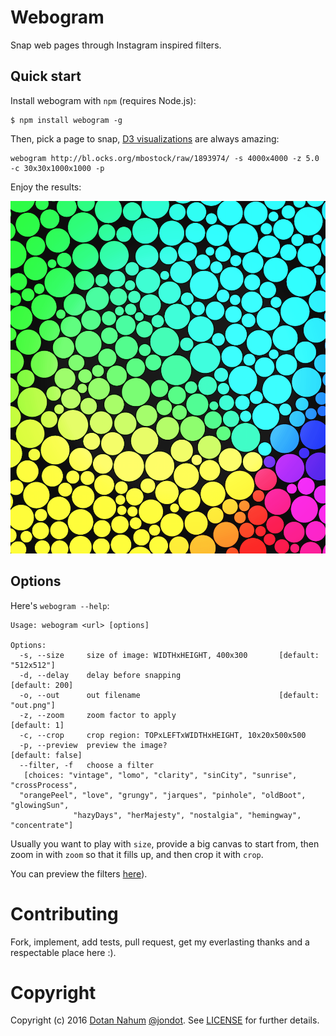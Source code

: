 # Webogram

Snap web pages through Instagram inspired filters.


## Quick start

Install webogram with `npm` (requires Node.js):

```
$ npm install webogram -g
```

Then, pick a page to snap, [D3 visualizations](bl.ocks.org) are always amazing:

```
webogram http://bl.ocks.org/mbostock/raw/1893974/ -s 4000x4000 -z 5.0 -c 30x30x1000x1000 -p
```

Enjoy the results:

![](sample.png)


## Options

Here's `webogram --help`:

```
Usage: webogram <url> [options]

Options:
  -s, --size     size of image: WIDTHxHEIGHT, 400x300       [default: "512x512"]
  -d, --delay    delay before snapping                            [default: 200]
  -o, --out      out filename                               [default: "out.png"]
  -z, --zoom     zoom factor to apply                               [default: 1]
  -c, --crop     crop region: TOPxLEFTxWIDTHxHEIGHT, 10x20x500x500
  -p, --preview  preview the image?                             [default: false]
  --filter, -f   choose a filter
   [choices: "vintage", "lomo", "clarity", "sinCity", "sunrise", "crossProcess",
  "orangePeel", "love", "grungy", "jarques", "pinhole", "oldBoot", "glowingSun",
              "hazyDays", "herMajesty", "nostalgia", "hemingway", "concentrate"]
```

Usually you want to play with `size`, provide a big canvas to start from, then
zoom in with `zoom` so that it fills up, and then crop it with `crop`.

You can preview the filters [here](http://camanjs.com/examples/)).



# Contributing

Fork, implement, add tests, pull request, get my everlasting thanks and a respectable place here :).

# Copyright

Copyright (c) 2016 [Dotan Nahum](http://gplus.to/dotan) [@jondot](http://twitter.com/jondot). See [LICENSE](LICENSE.txt) for further details.

